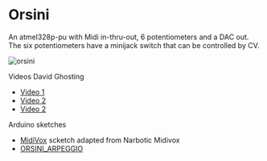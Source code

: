 Orsini
======

An atmel328p-pu with Midi in-thru-out, 6 potentiometers and a DAC out.
The six potentiometers have a minijack switch that can be controlled by CV.

![orsini](https://user-images.githubusercontent.com/6823868/29380198-2f4f556e-82c5-11e7-9e20-f05cb71f9899.jpg)

Videos David Ghosting
- [Video 1](https://www.youtube.com/watch?v=QPaGWW7q3iw)
- [Video 2](https://www.youtube.com/watch?v=FKTxtArhNdU)
- [Video 2](https://www.youtube.com/watch?v=SaAd6OQ5f1s)

Arduino sketches

- [MidiVox](https://github.com/averia/Orsini/tree/master/software/MidiVox_Orsini)
   scketch adapted from Narbotic Midivox
- [ORSINI_ARPEGGIO](https://github.com/averia/Orsini/tree/master/software/ORSINI_ARPEGGIO)


